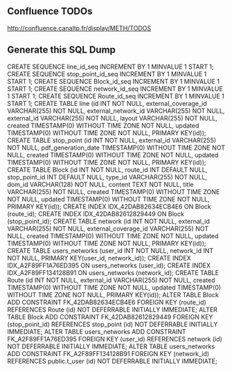 
Confluence TODOs
-------------

http://confluence.canaltp.fr/display/METH/TODOS

Generate this SQL Dump
----------------------

CREATE SEQUENCE line_id_seq INCREMENT BY 1 MINVALUE 1 START 1;
CREATE SEQUENCE stop_point_id_seq INCREMENT BY 1 MINVALUE 1 START 1;
CREATE SEQUENCE Block_id_seq INCREMENT BY 1 MINVALUE 1 START 1;
CREATE SEQUENCE network_id_seq INCREMENT BY 1 MINVALUE 1 START 1;
CREATE SEQUENCE Route_id_seq INCREMENT BY 1 MINVALUE 1 START 1;
CREATE TABLE line (id INT NOT NULL, external_coverage_id VARCHAR(255) NOT NULL, external_network_id VARCHAR(255) NOT NULL, external_id VARCHAR(255) NOT NULL, layout VARCHAR(255) NOT NULL, created TIMESTAMP(0) WITHOUT TIME ZONE NOT NULL, updated TIMESTAMP(0) WITHOUT TIME ZONE NOT NULL, PRIMARY KEY(id));
CREATE TABLE stop_point (id INT NOT NULL, external_id VARCHAR(255) NOT NULL, pdf_generation_date TIMESTAMP(0) WITHOUT TIME ZONE NOT NULL, created TIMESTAMP(0) WITHOUT TIME ZONE NOT NULL, updated TIMESTAMP(0) WITHOUT TIME ZONE NOT NULL, PRIMARY KEY(id));
CREATE TABLE Block (id INT NOT NULL, route_id INT DEFAULT NULL, stop_point_id INT DEFAULT NULL, type_id VARCHAR(255) NOT NULL, dom_id VARCHAR(128) NOT NULL, content TEXT NOT NULL, title VARCHAR(255) NOT NULL, created TIMESTAMP(0) WITHOUT TIME ZONE NOT NULL, updated TIMESTAMP(0) WITHOUT TIME ZONE NOT NULL, PRIMARY KEY(id));
CREATE INDEX IDX_42DAB82634ECB4E6 ON Block (route_id);
CREATE INDEX IDX_42DAB82612829449 ON Block (stop_point_id);
CREATE TABLE network (id INT NOT NULL, external_id VARCHAR(255) NOT NULL, external_coverage_id VARCHAR(255) NOT NULL, created TIMESTAMP(0) WITHOUT TIME ZONE NOT NULL, updated TIMESTAMP(0) WITHOUT TIME ZONE NOT NULL, PRIMARY KEY(id));
CREATE TABLE users_networks (user_id INT NOT NULL, network_id INT NOT NULL, PRIMARY KEY(user_id, network_id));
CREATE INDEX IDX_A2F89FF1A76ED395 ON users_networks (user_id);
CREATE INDEX IDX_A2F89FF134128B91 ON users_networks (network_id);
CREATE TABLE Route (id INT NOT NULL, external_id VARCHAR(255) NOT NULL, created TIMESTAMP(0) WITHOUT TIME ZONE NOT NULL, updated TIMESTAMP(0) WITHOUT TIME ZONE NOT NULL, PRIMARY KEY(id));
ALTER TABLE Block ADD CONSTRAINT FK_42DAB82634ECB4E6 FOREIGN KEY (route_id) REFERENCES Route (id) NOT DEFERRABLE INITIALLY IMMEDIATE;
ALTER TABLE Block ADD CONSTRAINT FK_42DAB82612829449 FOREIGN KEY (stop_point_id) REFERENCES stop_point (id) NOT DEFERRABLE INITIALLY IMMEDIATE;
ALTER TABLE users_networks ADD CONSTRAINT FK_A2F89FF1A76ED395 FOREIGN KEY (user_id) REFERENCES network (id) NOT DEFERRABLE INITIALLY IMMEDIATE;
ALTER TABLE users_networks ADD CONSTRAINT FK_A2F89FF134128B91 FOREIGN KEY (network_id) REFERENCES public.t_user (id) NOT DEFERRABLE INITIALLY IMMEDIATE;
